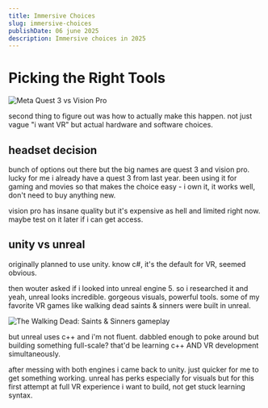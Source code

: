 ```yaml
---
title: Immersive Choices  
slug: immersive-choices  
publishDate: 06 june 2025  
description: Immersive choices in 2025  
---
```


# Picking the Right Tools

![Meta Quest 3 vs Vision Pro](https://photos5.appleinsider.com/gallery/58323-119298-Quest-3-and-Vision-Pro-xl.jpg)

second thing to figure out was how to actually make this happen. not just vague "i want VR" but actual hardware and software choices.

## headset decision

bunch of options out there but the big names are quest 3 and vision pro. lucky for me i already have a quest 3 from last year. been using it for gaming and movies so that makes the choice easy - i own it, it works well, don't need to buy anything new.

vision pro has insane quality but it's expensive as hell and limited right now. maybe test on it later if i can get access.

## unity vs unreal

originally planned to use unity. know c#, it's the default for VR, seemed obvious.

then wouter asked if i looked into unreal engine 5. so i researched it and yeah, unreal looks incredible. gorgeous visuals, powerful tools. some of my favorite VR games like walking dead saints & sinners were built in unreal.

![The Walking Dead: Saints & Sinners gameplay](https://shared.fastly.steamstatic.com/store_item_assets/steam/apps/916840/ss_f732a512b30a1f583fce0525038304684618aa7e.1920x1080.jpg?t=1744761535)

but unreal uses c++ and i'm not fluent. dabbled enough to poke around but building something full-scale? that'd be learning c++ AND VR development simultaneously.

after messing with both engines i came back to unity. just quicker for me to get something working. unreal has perks especially for visuals but for this first attempt at full VR experience i want to build, not get stuck learning syntax.